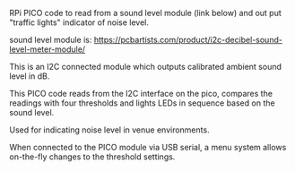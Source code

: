 RPi PICO code to read from a sound level module (link below) and out put "traffic lights" indicator of noise level.

sound level module is: https://pcbartists.com/product/i2c-decibel-sound-level-meter-module/

This is an I2C connected module which outputs calibrated ambient sound level in dB.

This PICO code reads from the I2C interface on the pico, compares the readings with four thresholds and 
lights LEDs in sequence based on the sound level.

Used for indicating noise level in venue environments.

When connected to the PICO module via USB serial, a menu system allows on-the-fly changes to the threshold settings.

